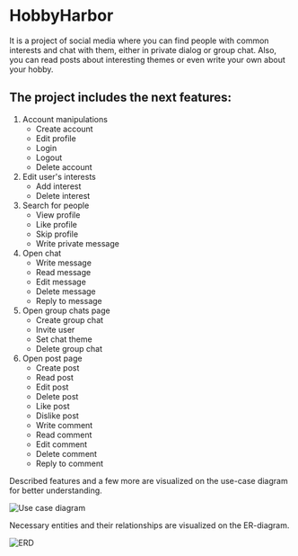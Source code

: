 # HobbyHarbor
It is a project of social media where you can find people with common interests and chat with them, either in private dialog or group chat. Also, you can read posts about interesting themes or even write your own about your hobby.
## The project includes the next features:
1. Account manipulations
   - Create account
   - Edit profile
   - Login
   - Logout
   - Delete account
2. Edit user's interests
   - Add interest
   - Delete interest
3. Search for people
   - View profile
   - Like profile
   - Skip profile
   - Write private message
4. Open chat
   - Write message
   - Read message
   - Edit message
   - Delete message
   - Reply to message
5. Open group chats page
   - Create group chat
   - Invite user
   - Set chat theme
   - Delete group chat
6. Open post page
   - Create post
   - Read post
   - Edit post
   - Delete post
   - Like post
   - Dislike post
   - Write comment
   - Read comment
   - Edit comment
   - Delete comment
   - Reply to comment

Described features and a few more are visualized on the use-case diagram for better understanding.

![Use case diagram](https://github.com/Kalynovych/HobbyHarbor/assets/92263512/b94a7674-6325-43ab-95a5-a36546a080de)

Necessary entities and their relationships are visualized on the ER-diagram.

![ERD](https://github.com/Kalynovych/HobbyHarbor/assets/92263512/cb8bdcff-9d32-4440-823a-ac02c1344e9c)
